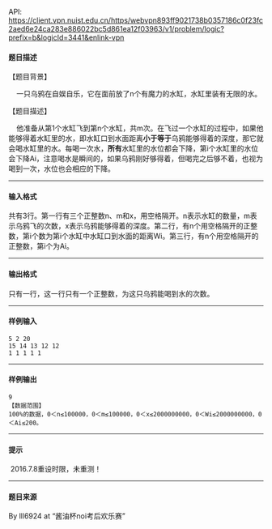 API: https://client.vpn.nuist.edu.cn/https/webvpn893ff9021738b0357186c0f23fc2aed6e24ca283e886022bc5d861ea12f03963/v1/problem/logic?prefix=b&logicId=3441&enlink-vpn

#### 题目描述

【题目背景】

    一只乌鸦在自娱自乐，它在面前放了n个有魔力的水缸，水缸里装有无限的水。

【题目描述】

    他准备从第1个水缸飞到第n个水缸，共m次。在飞过一个水缸的过程中，如果他能够得着水缸里的水，即水缸口到水面距离**小于等于**乌鸦能够得着的深度，那它就会喝水缸里的水。每喝一次水，**所有**水缸里的水位都会下降，第i个水缸里的水位会下降Ai，注意喝水是瞬间的，如果乌鸦刚好够得着，但喝完之后够不着，也视为喝到一次，水位也会相应的下降。

---

#### 输入格式

共有3行。第一行有三个正整数n、m和x，用空格隔开。n表示水缸的数量，m表示乌鸦飞的次数，x表示乌鸦能够得着的深度。第二行，有n个用空格隔开的正整数，第i个数为第i个水缸中水缸口到水面的距离Wi。第三行，有n个用空格隔开的正整数，第i个为Ai。

---

#### 输出格式

只有一行，这一行只有一个正整数，为这只乌鸦能喝到水的次数。

---

#### 样例输入
```
5 2 20
15 14 13 12 12
1 1 1 1 1

```

---

#### 样例输出
```
9
【数据范围】
100%的数据，0＜n≤100000，0＜m≤100000，0＜x≤2000000000，0＜Wi≤2000000000，0＜Ai≤200。

```

---

#### 提示

 2016.7.8重设时限，未重测！

---

#### 题目来源

By lll6924 at “酱油杯noi考后欢乐赛”